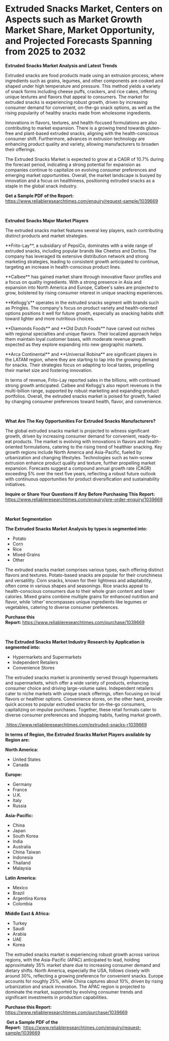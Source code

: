 <p><h1>Extruded Snacks Market, Centers on Aspects such as Market Growth Market Share, Market Opportunity, and Projected Forecasts Spanning from 2025 to 2032</h1></p><p><strong>Extruded Snacks Market Analysis and Latest Trends</strong></p>
<p><p>Extruded snacks are food products made using an extrusion process, where ingredients such as grains, legumes, and other components are cooked and shaped under high temperature and pressure. This method yields a variety of snack forms including cheese puffs, crackers, and rice cakes, offering unique textures and flavors that appeal to consumers. The market for extruded snacks is experiencing robust growth, driven by increasing consumer demand for convenient, on-the-go snack options, as well as the rising popularity of healthy snacks made from wholesome ingredients. </p><p>Innovations in flavors, textures, and health-focused formulations are also contributing to market expansion. There is a growing trend towards gluten-free and plant-based extruded snacks, aligning with the health-conscious consumer shift. Furthermore, advances in extrusion technology are enhancing product quality and variety, allowing manufacturers to broaden their offerings. </p><p>The Extruded Snacks Market is expected to grow at a CAGR of 10.7% during the forecast period, indicating a strong potential for expansion as companies continue to capitalize on evolving consumer preferences and emerging market opportunities. Overall, the market landscape is buoyed by innovation and a focus on healthiness, positioning extruded snacks as a staple in the global snack industry.</p></p>
<p><strong>Get a Sample PDF of the Report:&nbsp;</strong> <a href="https://www.reliableresearchtimes.com/enquiry/request-sample/1039669?utm_campaign=3384&utm_medium=2&utm_source=Github&utm_content=ia&utm_term=16042025&utm_id=extruded-snacks">https://www.reliableresearchtimes.com/enquiry/request-sample/1039669</a></p>
<p>&nbsp;</p>
<p><strong>Extruded Snacks Major Market Players</strong></p>
<p><p>The extruded snacks market features several key players, each contributing distinct products and market strategies. </p><p>**Frito-Lay**, a subsidiary of PepsiCo, dominates with a wide range of extruded snacks, including popular brands like Cheetos and Doritos. The company has leveraged its extensive distribution network and strong marketing strategies, leading to consistent growth anticipated to continue, targeting an increase in health-conscious product lines.</p><p>**Calbee** has gained market share through innovative flavor profiles and a focus on quality ingredients. With a strong presence in Asia and expansion into North America and Europe, Calbee's sales are projected to grow, bolstered by rising consumer interest in unique snacking experiences.</p><p>**Kellogg's** operates in the extruded snacks segment with brands such as Pringles. The company's focus on product variety and health-oriented options positions it well for future growth, especially as snacking habits shift toward lighter and more nutritious choices.</p><p>**Diamonds Foods** and **Old Dutch Foods** have carved out niches with regional specialties and unique flavors. Their localized approach helps them maintain loyal customer bases, with moderate revenue growth expected as they explore expanding into new geographic markets.</p><p>**Arca Continental** and **Universal Robina** are significant players in the LATAM region, where they are starting to tap into the growing demand for snacks. Their strategies focus on adapting to local tastes, propelling their market size and fostering innovation.</p><p>In terms of revenue, Frito-Lay reported sales in the billions, with continued strong growth anticipated. Calbee and Kellogg's also report revenues in the multi-billion range, supported by robust marketing and expanding product portfolios. Overall, the extruded snacks market is poised for growth, fueled by changing consumer preferences toward health, flavor, and convenience.</p></p>
<p>&nbsp;</p>
<p><strong>What Are The Key Opportunities For Extruded Snacks Manufacturers?</strong></p>
<p><p>The global extruded snacks market is projected to witness significant growth, driven by increasing consumer demand for convenient, ready-to-eat products. The market is evolving with innovations in flavors and health-oriented formulations, catering to the rising trend of healthier snacking. Key growth regions include North America and Asia-Pacific, fueled by urbanization and changing lifestyles. Technologies such as twin-screw extrusion enhance product quality and texture, further propelling market expansion. Forecasts suggest a compound annual growth rate (CAGR) exceeding 5% over the next five years, reflecting a robust future outlook with continuous opportunities for product diversification and sustainability initiatives.</p></p>
<p><strong>Inquire or Share Your Questions If Any Before Purchasing This Report:</strong> <a href="https://www.reliableresearchtimes.com/enquiry/pre-order-enquiry/1039669?utm_campaign=3384&utm_medium=2&utm_source=Github&utm_content=ia&utm_term=16042025&utm_id=extruded-snacks">https://www.reliableresearchtimes.com/enquiry/pre-order-enquiry/1039669</a></p>
<p>&nbsp;</p>
<p><strong>Market Segmentation</strong></p>
<p><strong>The Extruded Snacks Market Analysis by types is segmented into:</strong></p>
<p><ul><li>Potato</li><li>Corn</li><li>Rice</li><li>Mixed Grains</li><li>Other</li></ul></p>
<p><p>The extruded snacks market comprises various types, each offering distinct flavors and textures. Potato-based snacks are popular for their crunchiness and versatility. Corn snacks, known for their lightness and adaptability, often come in various shapes and seasonings. Rice snacks appeal to health-conscious consumers due to their whole grain content and lower calories. Mixed grains combine multiple grains for enhanced nutrition and flavor, while ‘other’ encompasses unique ingredients like legumes or vegetables, catering to diverse consumer preferences.</p></p>
<p><strong>Purchase this Report:&nbsp;</strong><a href="https://www.reliableresearchtimes.com/purchase/1039669?utm_campaign=3384&utm_medium=2&utm_source=Github&utm_content=ia&utm_term=16042025&utm_id=extruded-snacks">https://www.reliableresearchtimes.com/purchase/1039669</a></p>
<p>&nbsp;</p>
<p><strong>The Extruded Snacks Market Industry Research by Application is segmented into:</strong></p>
<p><ul><li>Hypermarkets and Supermarkets</li><li>Independent Retailers</li><li>Convenience Stores</li></ul></p>
<p><p>The extruded snacks market is prominently served through hypermarkets and supermarkets, which offer a wide variety of products, enhancing consumer choice and driving large-volume sales. Independent retailers cater to niche markets with unique snack offerings, often focusing on local flavors or healthier options. Convenience stores, on the other hand, provide quick access to popular extruded snacks for on-the-go consumers, capitalizing on impulse purchases. Together, these retail formats cater to diverse consumer preferences and shopping habits, fueling market growth.</p></p>
<p><a href="https://www.reliableresearchtimes.com/extruded-snacks-r1039669?utm_campaign=3384&utm_medium=2&utm_source=Github&utm_content=ia&utm_term=16042025&utm_id=extruded-snacks">&nbsp;https://www.reliableresearchtimes.com/extruded-snacks-r1039669</a></p>
<p><strong>In terms of Region, the Extruded Snacks Market Players available by Region are:</strong></p>
<p>
    <p> <strong> North America: </strong>
        <ul>
            <li>United States</li>
            <li>Canada</li>
        </ul>
        </p> 
    <p> <strong> Europe: </strong>
        <ul>
            <li>Germany</li>
            <li>France</li>
            <li>U.K.</li>
            <li>Italy</li>
            <li>Russia</li>
        </ul>
        </p> 
    <p> <strong> Asia-Pacific: </strong>
        <ul>
            <li>China</li>
            <li>Japan</li>
            <li>South Korea</li>
            <li>India</li>
            <li>Australia</li>
            <li>China Taiwan</li>
            <li>Indonesia</li>
            <li>Thailand</li>
            <li>Malaysia</li>
        </ul>
        </p> 
    <p> <strong> Latin America: </strong>
        <ul>
            <li>Mexico</li>
            <li>Brazil</li>
            <li>Argentina Korea</li>
            <li>Colombia</li>
        </ul>
        </p> 
    <p> <strong> Middle East & Africa: </strong>
        <ul>
            <li>Turkey</li>
            <li>Saudi</li>
            <li>Arabia</li>
            <li>UAE</li>
            <li>Korea</li>
        </ul>
    </p>
    </p>
<p><p>The extruded snacks market is experiencing robust growth across various regions, with the Asia-Pacific (APAC) anticipated to lead, holding approximately 35% market share due to increasing consumer demand and dietary shifts. North America, especially the USA, follows closely with around 30%, reflecting a growing preference for convenient snacks. Europe accounts for roughly 25%, while China captures about 10%, driven by rising urbanization and snack innovation. The APAC region is projected to dominate the market, supported by evolving consumer trends and significant investments in production capabilities.</p></p>
<p><strong>Purchase this Report: </strong><a href="https://www.reliableresearchtimes.com/purchase/1039669?utm_campaign=3384&utm_medium=2&utm_source=Github&utm_content=ia&utm_term=16042025&utm_id=extruded-snacks">https://www.reliableresearchtimes.com/purchase/1039669</a></p>
<p>&nbsp;<strong>Get a Sample PDF of the Report:&nbsp;&nbsp;</strong><a href="https://www.reliableresearchtimes.com/enquiry/request-sample/1039669?utm_campaign=3384&utm_medium=2&utm_source=Github&utm_content=ia&utm_term=16042025&utm_id=extruded-snacks">https://www.reliableresearchtimes.com/enquiry/request-sample/1039669</a></p>
<p><strong></strong></p>
<p><p></p><p></p><p></p></p>